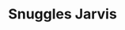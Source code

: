 ---
authors:
- Snuggles
bio: Ruff, Ruff, Ruff
  matter.

email: ""
interests:
- Sleeping
- Begging for food
organizations:
- name: University of Miami
  url: ""
role: Shih Tzu 
social:
#- icon: envelope
#  icon_pack: fas
#  link: '#contact'
#- icon: twitter
#  icon_pack: fab
#  link: https://twitter.com/GeorgeCushen
#- icon: google-scholar
#  icon_pack: ai
#  link: https://scholar.google.co.uk/citations?user=sIwtMXoAAAAJ
#- icon: github
#  icon_pack: fab
#  link: https://github.com/gcushen
superuser: false
title: Snuggles Jarvis
user_groups:
#- Researchers
# - Visitors
#- Principal Investigator's pet
#- All lab members' pets
- 
---